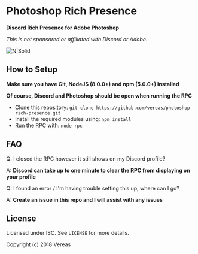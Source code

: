 Photoshop Rich Presence
====================

**Discord Rich Presence for Adobe Photoshop**

*This is not sponsored or affiliated with Discord or Adobe.*

![N|Solid](https://file.ovdev.io/img/qbphyeaty5.png)


How to Setup
------------

   **Make sure you have Git, NodeJS (8.0.0+) and npm (5.0.0+) installed**
   
   
   **Of course, Discord and Photoshop should be open when running the RPC**
   
   - Clone this repository: `git clone https://github.com/vereas/photoshop-rich-presence.git`
   - Install the required modules using: `npm install`
   - Run the RPC with: `node rpc`


FAQ
-------
   Q: I closed the RPC however it still shows on my Discord profile?
   
   A: **Discord can take up to one minute to clear the RPC from displaying on your profile**
   
   
   Q: I found an error / I'm having trouble setting this up, where can I go?
   
   A: **Create an issue in this repo and I will assist with any issues**

License
------

Licensed under ISC. See `LICENSE` for more details.

Copyright (c) 2018 Vereas